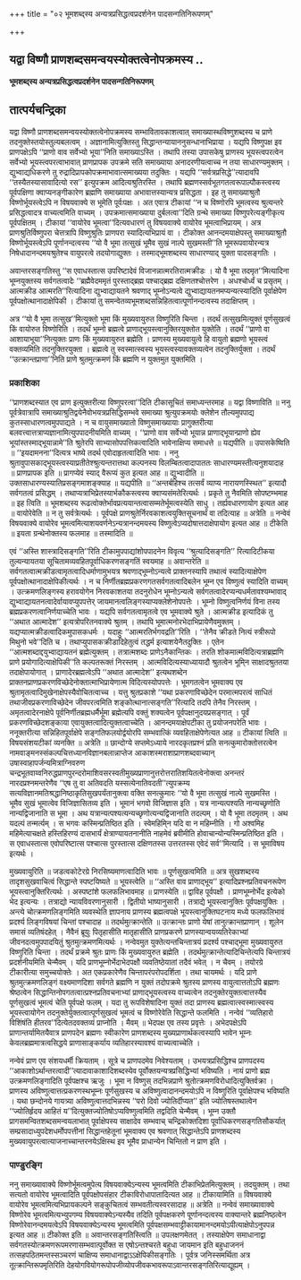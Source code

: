 +++
title = "०२ भूमशब्द्स्य अन्यत्रप्रसिद्धत्वप्रदर्शनेन पादसन्गतिनिरूपणम्"

+++


## यद्वा विष्णौ प्राणशब्दसमन्वयस्योक्तत्वेनोपक्रमस्य ..

**भूमशब्द्स्य अन्यत्रप्रसिद्धत्वप्रदर्शनेन पादसन्गतिनिरूपणम्**

## **तात्पर्यचन्द्रिका**

यद्वा विष्णौ प्राणशब्दसमन्वयस्योक्तत्वेनोपक्रमस्य सम्भावितावकाशत्वात् समाख्यास्थविष्णुशब्दस्य च प्राणे तदनुक्तेस्तयोस्तुल्यबलत्वम् । अज्ञानामित्युक्तिस्तु सिद्धान्तन्यायाननुसन्धानाभिप्राया । यद्यपि विष्णुपक्ष इव प्राणपक्षेऽपि ‘‘प्राणो वाव सर्वेभ्यो भूया’’निति समाख्याऽस्ति । तथापि तस्या उपासकेषु प्राणस्य भूयस्त्वपरत्वेन सर्वेभ्यो भूयस्त्वपरत्वाभावात् प्राणप्रापक उपक्रमे सति समाख्याया अनादरणीयत्वाच्च न तया साधारण्यमुक्तम् । द्युभ्वाद्यधिकरणे तु रुद्रादिप्रापकोपक्रमाभावात्समाख्यया तदुक्तिः । यद्यपि ‘‘सर्वत्रप्रसिद्धे’’त्यादावपि ‘‘तस्यैतस्यासावादित्यो रस’’ इत्युपक्रम आदित्यश्रुतिरस्ति । तथापि ब्रह्मणस्सर्वभूतगतत्वरूपाल्पौकस्त्वस्य पूर्वपक्षिणा क्वाप्यनङ्गीकारेण ब्रह्मणि समाख्याया अभावात्तस्यान्यत्र प्रसिद्धता । इह तु समाख्याश्रुतौ विष्णोर्भूयस्त्वेऽपि न विषयवाक्ये स भूमेति पूर्वःपक्षः । अत एवात्र टीकायां ‘‘न च विष्णोरपि भूमत्वस्य श्रुत्यन्तरे प्रसिद्धत्वादत्र वाच्यत्वमिति वाच्यम् । उपक्रमात्समाख्याया दुर्बलत्वा’’दिति ग्रन्थे समाख्या विष्णुपरेत्यङ्गीकृत्य पूर्वपक्षितम् । टीकायां ‘‘वायोरेव भूमत्वा’’दित्यवधारणं तु विषयवाक्ये वायोरेव भूमत्वाभिप्रायम् । अत्र प्राणश्रुतिर्विष्णुपरा चेत्तत्रापि विष्णुश्रुतिः प्राणपरा स्यादित्यभिप्रायं वा । टीकोक्त आनन्दमयाक्षेपस्तु समाख्याश्रुतौ विष्णोर्भूयस्त्वेऽपि पूर्णानन्दत्वस्य ‘‘यो वै भूमा तत्सुखं भूमैव सुखं नाल्पे सुखमस्ती’’ति भूमरूपवायोरन्यत्र निषेधादानन्दमयश्रुतेश्च वायुपरत्वे तदयोगाद्युक्तः । तस्माद्भूमशब्दस्य साधारण्याद् युक्ता पादसङ्गतिः ।

अवान्तरसङ्गतिस्तु ‘‘स एवाधस्तात्स उपरिष्टादेवं विजानन्नात्मरतिरात्मक्रीडः । यो वै भूमा तदमृत’’मित्यादिना भूम्नयुक्तस्य सर्वगतत्वादेः ‘‘ब्रह्मैवेदममृतं पुरस्ताद्ब्रह्म पश्चाद्ब्रह्म दक्षिणतश्चोत्तरेण । अधश्चोर्ध्वं च प्रसृतम् । आत्मक्रीड आत्मरति’’रित्यादिना द्युभ्वाद्यायतने श्रवणाद् भूम्नोऽन्यत्वे द्युभ्वाद्यायतनमप्यन्यत्स्यादिति पूर्वाक्षेपेण पूर्वपक्षोत्थानादाक्षेपिकी । टीकायां तु समन्वेतव्यभूमशब्दसन्निहितत्वात्पूर्णानन्दत्वस्य तदाक्षिप्तम् ।

अत्र ‘‘यो वै भूमा तत्सुख’’मित्युक्तो भूमा किं मुख्यवायुरुत विष्णुरिति चिन्ता । तदर्थं तत्सुखमित्युक्तं पूर्णसुखत्वं किं वायोरुत विष्णोरिति । तदर्थं भूम्नो ब्रह्मत्वे प्राणाद्भूयस्त्वानुक्तिरयुक्तोत युक्तेति । तदर्थं ‘‘प्राणो वा आशायाभूया’’नित्युक्तः प्राणः किं मुख्यवायुरुत ब्रह्मेति । प्राणस्य मुख्यवायुत्वे हि वायुतो ब्रह्मणो भूयस्त्वं वक्तव्यमिति तदनुक्तिरयुक्ता । ब्रह्मत्वे तु स्वस्मात्स्वस्य भूयस्त्वस्यावक्तव्यत्वेन तदनुक्तिर्युक्ता । तदर्थं ‘‘उत्क्रान्तप्राणा’’निति प्राणे श्रुतमुत्क्रमणं किं ब्रह्मणि न युक्तमुत युक्तमिति ।

### **प्रकाशिका**

‘‘प्राणशब्दस्यात एव प्राण इत्युक्तरीत्या विष्णुपरत्वा’’दिति टीकासूचितं समाध्यन्तरमाह ॥ यद्वा विष्णाविति ॥ ननु पूर्वत्रेवात्रापि समाख्याश्रुतिद्वयेनैवोभयत्रप्रसिद्धिसम्भवे समाख्या श्रुत्युपक्रमयोः क्लेशेन तौल्यमुपपाद्य कुतस्साधारणत्वमुपपाद्यते । न च वायुसमाख्यातो विष्णुसमाख्यायाः प्रागुक्तरीत्या बलवत्त्वात्तत्राप्यज्ञानामित्युपपादनीयमिति वाच्यम् । ‘‘प्राणो वाव सर्वेभ्यो भूयान्न प्राणाद्भूयान्प्राणो ह्येव भूयांस्तस्माद्भूयान्नामे’’ति श्रुतेरपि साभ्यासोपपत्तिकत्वादिति भावेनाक्षिप्य समाधत्ते ॥ यद्यपीति ॥ उपासकेष्विति ॥ ‘‘इयदामनना’’दित्यत्र भाष्ये तदर्थ एवोदाहृतत्वादिति भावः । ननु श्रुतावुपासकाद्भूयस्त्वस्याप्रतीतेश्श्रुत्यन्तरात्तथा कल्पनस्य विलम्बितत्वादापाततः साधारण्यमस्तीत्यनुशयादाह ॥ प्राणप्रापक इति ॥ प्रागप्येवं स्याद् वैरूप्यं कुत इत्यत आह ॥ द्युभ्वादीति ॥ उक्तसाधारण्यस्यातिप्रसङ्गमाशङ्क्याह ॥ यद्यपीति ॥ ‘‘अन्तर्बहिश्च तत्सर्वं व्याप्य नारायणस्स्थित’’ इत्यादौ सर्वगतत्वं प्रसिद्धम् । तथाप्यत्राभिप्रेतस्यार्भकौकस्त्वस्य क्वाप्यसंमतेरित्यर्थः । प्रकृते तु नैवमिति सोपष्टम्भमाह ॥ इह त्विति ॥ भूमशब्दस्य रूढत्वोक्तेर्भावप्रत्ययान्तत्वासम्मतेर्भूमत्वस्येति साधु । तर्ह्यवधारणायोग इत्यत आह ॥ वायोरेवेति ॥ न तु सर्वत्रेत्यर्थः । पूर्वपक्षे प्राणश्रुतेर्निरवकाशत्वयुक्तिसूचनार्थं वा तदित्याह ॥ अत्रेति ॥ नन्वेवं विषयवाक्ये वायोरेव भूमत्वमित्याशयवर्णनेऽन्यत्रानन्दमयस्य विष्णुत्वेऽप्यदोषात्तदाक्षेपायोग इत्यत आह ॥ टीकेति ॥ इयता ग्रन्थेनोक्तस्य फलमाह ॥ तस्मादिति ॥

एवं ‘‘अस्ति शास्त्रादिसङ्गति’’रिति टीकामुपपाद्यांशोपपादनेन विवृत्य ‘‘श्रुत्यादिसङ्गति’’ रित्यादिटीकया तुल्यन्यायतया सूचितामव्यवहितपूर्वाधिकरणसङ्गतिं स्वयमाह ॥ अवान्तरेति ॥ सर्वगतत्वात्मक्रीडत्वामृतत्वादिधर्माणामुभयत्र श्रवणाद्भूम्नोऽन्यत्वे प्राक्तनस्यापि तथात्वं स्यादित्याक्षेपेण पूर्वपक्षोत्थानादाक्षेपिकीत्यर्थः । न च निर्णीतब्रह्मप्रकरणगतसर्वगतत्वादिबलेन भूम्न एव विष्णुत्वं स्यादिति वाच्यम् । उत्क्रमणलिङ्गस्य हरावयोगेन निरवकाशतया तदनुरोधेन भूम्नोऽन्यत्वे सर्वगतत्वादेरप्यन्यधर्मतावश्यम्भावाद् द्युभ्वाद्यायतनत्वादेर्वायावप्युपपत्तेर् जायमानत्वलिङ्गस्याप्यक्लेशेनोपपत्तेः । भूम्नो विष्णुत्वनिर्णयं विना तस्य ब्रह्मप्रकरणत्वानिर्णयाच्चेति भावः । यद्यपि सर्वगतत्वामृतत्वे एव भूमवाक्ये श्रुते । आत्मक्रीड इत्यादिकं तु ‘‘अथात आत्मादेश’’ इत्यत्रोपरितनवाक्ये श्रुतम् । तथापि भूमात्मनोरभेदाभिप्रायेणैवमुक्तम् । यद्यप्यात्मक्रीडत्वादिकमुपासकधर्मः । यदाहुः ‘‘आत्मरतिर्भगवद्रति’’रिति । ‘‘तेनैव क्रीडते नित्यं स्त्रीरूपो मिथुनो भवे’’दिति च । तथाप्युपासकक्रीडादिहेतुत्वं तद्धर्म इत्याशयेनैतदुक्तिः । एतेन ‘‘आत्मशब्दाद्दयुभ्वाद्यायतनं ब्रह्मेत्युक्तम् । तत्रात्मशब्दः प्राणेऽनैकान्तिकः । तरति शोकमात्मविदित्यत्राब्रह्मणि प्राणे प्रयोगादित्याक्षेपिकी’’ति कल्पतरूक्तं निरस्तम् । आत्मविदित्यस्याध्यायादौ श्रुतत्वेन भूमि्न साक्षादश्रुततया तदाक्षेपायोगात् । प्राणादेरब्रह्मत्वेऽपि ‘‘अथात आत्मादेश’’ इत्यथशब्देन प्राक्तनप्राणप्रकरणविच्छेदेनोक्तात्माभिप्रायेणात्म विदित्यस्योपपत्तेः । भूमगतत्वेन भूमवाक्य एव श्रुतामृतत्वादिमुखेनाक्षेपस्यैवोचितत्वाच्च । यत्तु श्रुतप्रकाशे ‘‘यथा प्रकरणाविच्छेदेन परमात्मपरत्वं साधितं तथाजीवप्रकरणाविच्छेदेन जीवपरत्वमिति शङ्कोत्थानात्सङ्गति’’रित्यादि तदपि तेनैव निरस्तम् । अमृतत्वादेरनाक्षेपे पूर्वनिर्णीतब्रह्मधर्मैर्भूमा ब्रह्मेत्यपि वक्तुं शक्यत्वेन पूर्वपक्षानुदयप्रसङ्गात् । पूर्वं प्रकरणविच्छेदशङ्काया एवायुक्तत्वादित्युक्तत्वाच्चेति । आनन्दमयाक्षेपटीका तु प्रयोजनपरेति भावः । ननूक्तरीत्या सन्निहितपूर्वाक्षेपे सङ्गतिफलयोर्द्वयोरपि सम्भवात्किं व्यवहिताक्षेपेणेत्यत आह ॥ टीकायां त्विति ॥ विषयसंशयटीकां व्यनक्ति ॥ अत्रेति ॥ छान्दोग्ये सप्तमेऽध्याये नारदकृतप्रश्नं प्रति सनत्कुमारोक्तोत्तरत्वेन नामवाङ्मनस्संकल्पचित्तध्यानविज्ञानबलान्नाप्तेज आकाशस्मराशाप्राणशब्दवाच्यान् उषास्वाहापर्जन्यमित्राग्निवरुण चन्द्रभूतवाय्वनिरुद्धप्राणपुरन्दरोमाशिवसरस्वतीमुख्यप्राणानुत्तरोत्तरातिशयितत्वेनोक्त्वा अनन्तरं नारदप्रश्नमन्तरेणैव ‘‘एष तु वा अतिवदति यस्सत्येनातिवदती’’त्युपक्रम्य सत्यविज्ञानमतिश्रद्धानिष्ठाकृतिसुखपर्यंतानुक्त्वा वक्ति सनत्कुमारः ‘‘यो वै भूमा तत्सुखं नाल्पे सुखमस्ति । भूमैव सुखं भूमात्वेव विजिज्ञासितव्य इति । भूमानं भगवो विजिज्ञास इति । यत्र नान्यत्पश्यति नान्यच्छृणोति नान्यद्विजानाति स भूमा । अथ यत्रान्यत्पश्यत्यन्यच्छृणोत्यन्यद्विजानाति तदल्पम् । यो वै भूमा तदमृतम् । अथ यदल्पं तन्मर्त्यम् । स भगवः कस्मिन्प्रतिष्ठित इति । स्वेमहिमि्न यदि वा न महिम्नीति । गो अश्वमिह महिमेत्याचक्षते हस्तिहिरण्यं दासभार्यं क्षेत्राण्यायतनानीति नाहमेवं ब्रवीमीति होवाचान्योन्यस्मिन्प्रतिष्ठित इति । स एवाधस्तात्स एवोपरिष्टात्स पश्चात्स पुरस्तात्स दक्षिणतस्स उत्तरतस्स एवेदं सर्व’’मित्यादि । स भूमाविषय इत्यर्थः ।

मुख्यवायुरिति ॥ जडत्वकोटेरग्रे निरसिष्यमाणत्वादिति भावः ॥ पूर्णसुखत्वमिति ॥ अत्र सुखशब्दस्य तादृशसुखवाचित्वं सिद्धान्ते स्पष्टयिष्यते ॥ भूयस्त्वेति ॥ ‘‘अस्ति वाव प्राणाद्भूय’’ इत्यादिप्रश्नप्रतिवचनरूपेण भूयस्त्वानुक्तिरित्यर्थः । अस्पष्टांशे फलफलिभावमाह ॥ प्राणस्येति ॥ द्वाविह पूर्वपक्षौ । प्राणभूम्नोर्भेद इत्येको भेद इत्यन्यः । तत्राद्यो न्यायविवरणानुसारी । द्वितीयो भाष्यानुसारी । तत्राद्ये भूयस्त्वानुक्तिः पूर्वपक्षयुक्तिः । अन्त्ये चोत्क्रमणलिङ्गमिति व्यवस्थेति ज्ञापनाय प्राणस्य ब्रह्मत्वपक्षे भूयस्त्वानुक्तिघटनाय मध्ये फलफलिभावं प्रदर्श्य लिङ्गविषयां चिन्तां पश्चादाह ॥ तदर्थमुत्क्रान्तेति ॥ उत्क्रान्तः प्राणो येषां तानुत्क्रान्तप्राणान् । शूलेन समासं व्यतिषंदहेत् । नैवैनं ब्रूयुः पितृहासीति मातृहासीति प्राणप्रकरणे प्राणस्यान्वयव्यतिरेकाभ्यां जीवनदत्वमुपपादयितुं श्रुतमुत्क्रमणमित्यर्थः । नन्वेवमुत युक्तेत्यन्तचिन्तात्रयं प्रदर्श्य पश्चाद्भूमा मुख्यवायुरुत विष्णुरिति चिन्ता । तदर्थं प्रक्रमे श्रुतः प्राणः किं मुख्यवायुरुत ब्रह्मेति । तदर्थमुत्क्रान्तेत्यादिचिन्तेत्यपि चिन्तात्रयं प्रदर्शनीयमिति चेन्मैवम् । यदि प्राणभूम्नोर्भेदाभेदपक्षौ व्यवतिष्ठेयातां तदैवं भवेत् । न चैवम् । तयोरग्रे टीकारीत्या समुच्चयोक्तेः । अत एकप्रकारेणैव चिन्तापरंपरोपदर्शिता । तथा चायमर्थः । यदि प्राणे श्रुतमुत्क्रमणलिङ्गं वक्ष्यमाणदिशा सर्वगते ब्रह्मणि न युक्तं तदोपक्रमे श्रुतस्य प्राणस्य वायुत्वात्ततोऽपि ब्रह्मणः श्रेष्ठत्वेन सिद्धान्तिनोपगतत्वात्प्रश्नप्रतिवचनाभ्यां प्राणाद्भूयस्त्वस्य वाच्यत्वेन तदनुक्तेरयुक्तत्वात्तस्यैव पूर्णसुखत्वं भूमत्वं चेति पूर्वपक्षे फलम् । यदा तु रूपविशेषादिना युक्तं तदा प्राणस्य ब्रह्मत्वात्स्वस्मात्स्वस्य भूयस्त्वायोगेन तदनुक्तेर्युक्तत्वात्पूर्णसुखत्वं भूमत्वं च विष्णोरेवेति सिद्धान्ते फलमिति । नन्वेवं ‘‘व्यतिहारो विशिंषंति हीतरव’’दित्येतदवक्तव्यं प्राप्नोति । मैवम् ॥ भेदपक्ष एव तस्य प्रवृत्तेः । अभेदपक्षेऽपि प्राणान्तर्यामितयैवात्र प्राणपदेन ब्रह्मणः स्वीकारेण प्राणशब्दस्य मुख्यप्राणार्थकत्वस्यापि भावेन भूम्नः केवलब्रह्ममात्रत्वसिद्धये प्राणासाङ्कर्याय व्यतिहारस्यावश्यं वाच्यत्वाच्चेति ।

नन्वेवं प्राण एव संशयधर्मी क्रियताम् । सूत्रे च प्राणपदमेव निवेश्यताम् । उभयत्रप्रसिद्धिश्च प्राणपदस्य ‘‘आकाशोऽर्थान्तरत्वादी’’त्यादावाकाशादिशब्दस्येव पूर्वोक्तयन्यत्रप्रसिद्धिभ्यां भविष्यति । नायं प्राणो ब्रह्म उत्क्रमणलिङ्गादिति पूर्वपक्षश्च ऋजुः । भूमा न विष्णुस् तदभिन्नप्राणे श्रुतोत्क्रमणविरोधादित्युक्तिर्वक्रा । प्राणस्य अविष्णुत्वात्तत्प्रकरणस्थभूम्नः पूर्णसुखस्य च अविष्णुत्वादानन्दमयोऽपि न विष्णुरिति पूर्वाक्षेपश्च भविष्यति । यथा छन्दोनये गायत्र्या अविष्णुत्वात्तदभिन्नस्य ‘‘परो दिवो ज्योतिर्दीप्यत’’ इति ज्योतिषस्तथात्वेन ‘‘ज्योतिर्हृदय आहितं य’’दित्युक्तज्योतिषोऽप्यविष्णुत्वमिति तद्वदिति चेन्मैवम् । भूम्न उक्तौ प्रागसमन्वितशब्दसमन्वयलाभात् पूर्वाक्षेपस्य साक्षादेव सम्भवाच् चन्द्रिकोक्तदिशा पूर्वाधिकरणसङ्गतिसौकर्यात् सम्प्रसादाध्युपदेशधर्मोपपत्तीनां सिद्धान्तहेतूनां भूमवाक्य एव श्रवणात् सिद्धान्तेऽपि प्राणशब्दस्य मुख्यवायुपरत्वात्याजनाच्चान्तरनयेऽक्षिस्थ इव भूमैव प्राधान्येन चिन्तितो न प्राण इति ।

### **पाण्डुरङ्गि**

ननु समाख्यावाक्ये विष्णोर्भूमत्वमुपेत्य विषयवाक्येऽन्यस्य भूमत्वमिति टीकाभिप्रेतमित्युक्तम् । तदयुक्तम् । तथा सत्यतो वायोरेव भूमत्वादिति पूर्वपक्षोपसंहार टीकाविरोधापातादित्यत आह ॥ टीकायामिति ॥ विषयवाक्ये वायोरेव भूमत्वमित्यभिप्रायकल्पने सङ्कुचितत्वं सम्भवतीत्यस्वरसादाह ॥ अत्रेति ॥ नन्वेवं समाख्यावाक्ये विष्णोरेव भूमत्वमित्यभ्युपगम्य विषयवाक्येऽन्यस्यैव तदिति पूर्वपक्षकरणे पूर्णानन्दत्वस्य वाक्यान्तरे ब्रह्मनिष्ठत्वेन विष्णोरेवानन्दमयत्वेऽपि विषयवाक्येऽन्यस्य भूमत्वमिति पूर्वपक्षसम्भवाट्टीकायामानन्दमयोऽपीत्याक्षेपोऽनुपपन्न इत्यत आह ॥ टीकोक्त इति ॥ अवान्तरसङ्गतिस्त्विति ॥ उपलक्षणमेतत् । तस्याक्षेपेण समाधानाद्वा सर्वगतस्योत्क्रमणरूपमरणासम्भवात्पूर्वोक्त स एषोऽन्तश्चरते बहुधा जायमान इति बहुधाजननं तत्सहपठितमन्तस्सञ्चरणं चाक्षिप्य समाधानाद्वाऽऽक्षेपिकीसङ्गतिः । पूर्वत्र जनिस्समर्थिता अत्र तूत्क्रान्तिरूपमृतिरिति देहयोगवियोगरूपोपजीव्योपजीवकभावरूपाऽवान्तरसङ्गतिरित्याद्यूह्यम् ।

